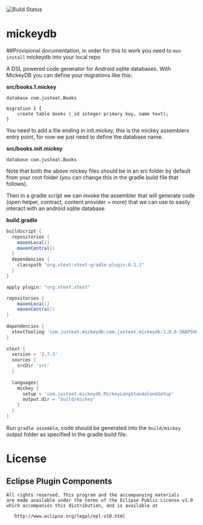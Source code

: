 ![Build Status](https://travis-ci.org/justeat/mickeydb.svg)

# mickeydb

##Provisional documentation, in order for this to work you need to ```mvn install``` mickeydb into your local repo

A DSL powered code generator for Android sqlite databases. With MickeyDB you can define your migrations like this:

**src/books.1.mickey**
````
database com.justeat.Books

migration 1 {
	create table books (_id integer primary key, name text);
}
````

You need to add a file ending in init.mickey, this is the mickey assemblers entry point, for now we just need to define the database name.

**src/books.init.mickey**
````
database com.justeat.Books
````

Note that both the above mickey files should be in an src folder by default from your root folder (you can change this in the gradle build file that follows).

Then in a gradle script we can invoke the assembler that will generate code (open helper, contract, content provider + more) that we can use to easily interact with an android sqlite database.

**build.gradle**
````gradle
buildscript {
  repositories {
    mavenLocal()
    mavenCentral()
  }
  dependencies {
    classpath "org.xtext:xtext-gradle-plugin:0.1.1"
  }
}

apply plugin: "org.xtext.xtext"

repositories {
  	mavenLocal()
    mavenCentral()
}
  
dependencies {
  xtextTooling 'com.justeat.mickeydb:com.justeat.mickeydb:1.0.0-SNAPSHOT'
}
 
xtext {
  version = '2.7.3'
  sources {
    srcDir 'src'
  }
  
  languages{
    mickey {
      setup = 'com.justeat.mickeydb.MickeyLangStandaloneSetup'
      output.dir = 'build/mickey'
    }
  }
}
````

Run ```gradle assemble```, code should be generated into the ```build/mickey``` output folder as specified in the gradle build file.

License
=======

Eclipse Plugin Components
-------------------------
    All rights reserved. This program and the accompanying materials
    are made available under the terms of the Eclipse Public License v1.0
    which accompanies this distribution, and is available at
       
       http://www.eclipse.org/legal/epl-v10.html
